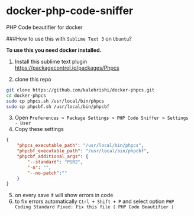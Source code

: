 # docker-php-code-sniffer
PHP Code beautifier for docker


###How to use this with `Sublime Text 3` on `Ubuntu`?

**To use this you need docker installed.**


1. Install this sublime text plugin
https://packagecontrol.io/packages/Phpcs

2. clone this repo 
```bash
git clone https://github.com/kalehrishi/docker-phpcs.git
cd docker-phpcs
sudo cp phpcs.sh /usr/local/bin/phpcs
sudo cp phpcbf.sh /usr/local/bin/phpcbf

```
3. Open `Preferences > Package Settings > PHP Code Sniffer > Settings - User`
4. Copy these settings

```json
{
	"phpcs_executable_path": "/usr/local/bin/phpcs",
	"phpcbf_executable_path": "/usr/local/bin/phpcbf",
	"phpcbf_additional_args": {
        "--standard": "PSR2",
        "-n": "",
        "--no-patch":""
    }
}
```
5. on every save it will show errors in code
6. to fix errors automatically `Ctrl + Shift + P` and select option `PHP Coding Standard Fixed: Fix this file ( PHP Code Beautifier )`
